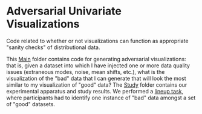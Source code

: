 # Adversarial Univariate Visualizations
Code related to whether or not visualizations can function as appropriate "sanity checks" of distributional data. 

This [Main](/) folder contains code for generating adversarial visualizations: that is, given a dataset into which I have injected one or more data quality issues (extraneous modes, noise, mean shifts, etc.), what is the visualization of the "bad" data that I can generate that will look the most similar to my visualization of "good" data?
The [Study](study/) folder contains our experimental apparatus and study results. We performed a [lineup task](http://vita.had.co.nz/papers/inference-infovis.pdf), where participants had to identify one instance of "bad" data amongst a set of "good" datasets.
